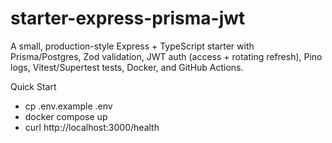 # starter-express-prisma-jwt

A small, production-style Express + TypeScript starter with Prisma/Postgres, Zod validation, JWT auth (access + rotating refresh), Pino logs, Vitest/Supertest tests, Docker, and GitHub Actions.

Quick Start

- cp .env.example .env
- docker compose up
- curl http://localhost:3000/health
